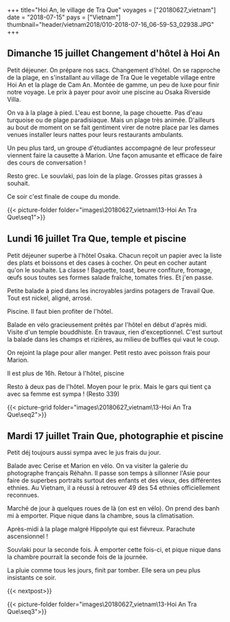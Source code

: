 +++
title="Hoi An, le village de Tra Que"
voyages = ["20180627_vietnam"]
date = "2018-07-15"
pays = ["Vietnam"]
thumbnail="header/vietnam2018/010-2018-07-16_06-59-53_02938.JPG"
+++

## Dimanche 15 juillet Changement d'hôtel à Hoi An

Petit déjeuner. On prépare nos sacs. Changement d'hôtel. On se rapproche de la plage, en s'installant au village de Tra Que le vegetable village entre Hoi An et la plage de Cam An.
Montée de gamme, un peu de luxe pour finir notre voyage. Le prix à payer pour avoir une piscine au Osaka Riverside Villa.

On va à la plage à pied. L'eau est bonne, la page chouette. Pas d'eau turquoise ou de plage paradisiaque. Mais un plage très animée. D'ailleurs au bout de moment on se fait gentiment virer de notre place par les dames venues installer leurs nattes pour leurs restaurants ambulants.

Un peu plus tard, un groupe d'étudiantes accompagné de leur professeur viennent faire la causette à Marion. Une façon amusante et efficace de faire des cours de conversation !

Resto grec. Le souvlaki, pas loin de la plage. Grosses pitas grasses à souhait.

Ce soir c'est finale de coupe du monde. 

{{< picture-folder folder="images\20180627_vietnam\13-Hoi An Tra Que\seq1">}}


## Lundi 16 juillet Tra Que, temple et piscine

Petit déjeuner superbe à l'hôtel Osaka. Chacun reçoit un papier avec la liste des plats et boissons et des cases à cocher. On peut en cocher autant qu'on le souhaite. La classe ! Baguette, toast, beurre confiture, fromage, œufs sous toutes ses formes salade fraîche, tomates fries. Et j'en passe.

Petite balade à pied dans les incroyables jardins potagers de Travail Que. Tout est nickel, aligné, arrosé.

Piscine. Il faut bien profiter de l'hôtel.

Balade en vélo gracieusement prêtés par l'hôtel en début d'après midi. Visite d'un temple bouddhiste. En travaux, rien d'exceptionnel. C'est surtout la balade dans les champs et rizières, au milieu de buffles qui vaut le coup.

On rejoint la plage pour aller manger.  Petit resto avec poisson frais pour Marion.

Il est plus de 16h. Retour à l'hôtel, piscine

Resto à deux pas de l'hôtel. Moyen pour le prix. Mais le gars qui tient ça avec sa femme est sympa ! (Resto 339)

{{< picture-grid folder="images\20180627_vietnam\13-Hoi An Tra Que\seq2">}}

## Mardi 17 juillet Train Que, photographie et piscine

Petit déj toujours aussi sympa avec le jus frais du jour.

Balade avec Cerise et Marion en vélo. On va visiter la galerie du  photographe français Réhahn. Il passe son temps à sillonner l'Asie pour faire de superbes portraits surtout des enfants et des vieux, des différentes ethnies. Au Vietnam, il a réussi à retrouver 49 des 54 ethnies officiellement reconnues.

Marché de jour à quelques roues de là (on est en vélo). On prend des banh mi à emporter. Pique nique dans la chambre, sous la climatisation.

Après-midi à la plage malgré Hippolyte qui est fiévreux. Parachute ascensionnel !

Souvlaki pour la seconde fois. À emporter cette fois-ci, et pique nique dans la chambre pourrait la seconde fois de la journée.

La pluie comme tous les jours, finit par tomber. Elle sera un peu plus insistants ce soir. 

{{< nextpost>}}

{{< picture-folder folder="images\20180627_vietnam\13-Hoi An Tra Que\seq3">}}

